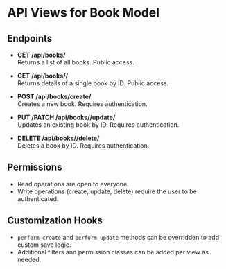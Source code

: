 # API Views for Book Model

## Endpoints

- **GET /api/books/**  
  Returns a list of all books. Public access.

- **GET /api/books/<id>/**  
  Returns details of a single book by ID. Public access.

- **POST /api/books/create/**  
  Creates a new book. Requires authentication.

- **PUT /PATCH /api/books/<id>/update/**  
  Updates an existing book by ID. Requires authentication.

- **DELETE /api/books/<id>/delete/**  
  Deletes a book by ID. Requires authentication.

## Permissions

- Read operations are open to everyone.
- Write operations (create, update, delete) require the user to be authenticated.

## Customization Hooks

- `perform_create` and `perform_update` methods can be overridden to add custom save logic.
- Additional filters and permission classes can be added per view as needed.

